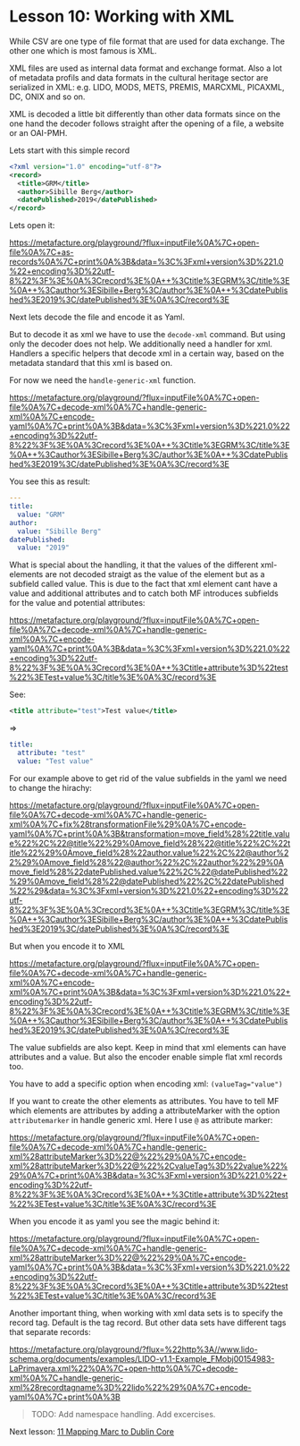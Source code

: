 # Lesson 10: Working with XML

While CSV are one type of file format that are used for data exchange. The other one which is most famous is XML.

XML files are used as internal data format and exchange format.
Also a lot of metadata profils and data formats in the cultural heritage sector are serialized in XML:
e.g. LIDO, MODS, METS, PREMIS, MARCXML, PICAXML, DC, ONIX and so on.

XML is decoded a little bit differently than other data formats since on the one hand
the decoder follows straight after the opening of a file, a website or an OAI-PMH.

Lets start with this simple record

```XML
<?xml version="1.0" encoding="utf-8"?>
<record>
  <title>GRM</title>
  <author>Sibille Berg</author>
  <datePublished>2019</datePublished>
</record>
```


Lets open it:

https://metafacture.org/playground/?flux=inputFile%0A%7C+open-file%0A%7C+as-records%0A%7C+print%0A%3B&data=%3C%3Fxml+version%3D%221.0%22+encoding%3D%22utf-8%22%3F%3E%0A%3Crecord%3E%0A++%3Ctitle%3EGRM%3C/title%3E%0A++%3Cauthor%3ESibille+Berg%3C/author%3E%0A++%3CdatePublished%3E2019%3C/datePublished%3E%0A%3C/record%3E


Next lets decode the file and encode it as Yaml.

But to decode it as xml we have to use the `decode-xml` command. But using only the decoder does not help. We additionally need a handler for xml.
Handlers a specific helpers that decode xml in a certain way, based on the metadata standard that this xml is based on.

For now we need the `handle-generic-xml` function.

https://metafacture.org/playground/?flux=inputFile%0A%7C+open-file%0A%7C+decode-xml%0A%7C+handle-generic-xml%0A%7C+encode-yaml%0A%7C+print%0A%3B&data=%3C%3Fxml+version%3D%221.0%22+encoding%3D%22utf-8%22%3F%3E%0A%3Crecord%3E%0A++%3Ctitle%3EGRM%3C/title%3E%0A++%3Cauthor%3ESibille+Berg%3C/author%3E%0A++%3CdatePublished%3E2019%3C/datePublished%3E%0A%3C/record%3E


You see this as result:

```YAML
---
title:
  value: "GRM"
author:
  value: "Sibille Berg"
datePublished:
  value: "2019"
```

What is special about the handling, it that the values of the different xml-elements are not decoded straigt as the value of the element but as a subfield called value.
This is due to the fact that xml element cant have a value and additional attributes and to catch both MF introduces subfields for the value and potential attributes:

https://metafacture.org/playground/?flux=inputFile%0A%7C+open-file%0A%7C+decode-xml%0A%7C+handle-generic-xml%0A%7C+encode-yaml%0A%7C+print%0A%3B&data=%3C%3Fxml+version%3D%221.0%22+encoding%3D%22utf-8%22%3F%3E%0A%3Crecord%3E%0A++%3Ctitle+attribute%3D%22test%22%3ETest+value%3C/title%3E%0A%3C/record%3E

See:

```XML
<title attribute="test">Test value</title>
```

=>

```YAML
title:
  attribute: "test"
  value: "Test value"
```

For our example above to get rid of the value subfields in the yaml we need to change the hirachy:

https://metafacture.org/playground/?flux=inputFile%0A%7C+open-file%0A%7C+decode-xml%0A%7C+handle-generic-xml%0A%7C+fix%28transformationFile%29%0A%7C+encode-yaml%0A%7C+print%0A%3B&transformation=move_field%28%22title.value%22%2C%22@title%22%29%0Amove_field%28%22@title%22%2C%22title%22%29%0Amove_field%28%22author.value%22%2C%22@author%22%29%0Amove_field%28%22@author%22%2C%22author%22%29%0Amove_field%28%22datePublished.value%22%2C%22@datePublished%22%29%0Amove_field%28%22@datePublished%22%2C%22datePublished%22%29&data=%3C%3Fxml+version%3D%221.0%22+encoding%3D%22utf-8%22%3F%3E%0A%3Crecord%3E%0A++%3Ctitle%3EGRM%3C/title%3E%0A++%3Cauthor%3ESibille+Berg%3C/author%3E%0A++%3CdatePublished%3E2019%3C/datePublished%3E%0A%3C/record%3E


But when you encode it to XML

https://metafacture.org/playground/?flux=inputFile%0A%7C+open-file%0A%7C+decode-xml%0A%7C+handle-generic-xml%0A%7C+encode-xml%0A%7C+print%0A%3B&data=%3C%3Fxml+version%3D%221.0%22+encoding%3D%22utf-8%22%3F%3E%0A%3Crecord%3E%0A++%3Ctitle%3EGRM%3C/title%3E%0A++%3Cauthor%3ESibille+Berg%3C/author%3E%0A++%3CdatePublished%3E2019%3C/datePublished%3E%0A%3C/record%3E

The value subfields are also kept. Keep in mind that xml elements can have attributes and a value. But also the encoder enable simple flat xml records too.

You have to add a specific option when encoding xml: `(valueTag="value")`

If you want to create the other elements as attributes. You have to tell MF which elements are attributes by adding a attributeMarker with the option `attributemarker` in handle generic xml.
Here I use `@` as attribute marker:


https://metafacture.org/playground/?flux=inputFile%0A%7C+open-file%0A%7C+decode-xml%0A%7C+handle-generic-xml%28attributeMarker%3D%22@%22%29%0A%7C+encode-xml%28attributeMarker%3D%22@%22%2CvalueTag%3D%22value%22%29%0A%7C+print%0A%3B&data=%3C%3Fxml+version%3D%221.0%22+encoding%3D%22utf-8%22%3F%3E%0A%3Crecord%3E%0A++%3Ctitle+attribute%3D%22test%22%3ETest+value%3C/title%3E%0A%3C/record%3E

When you encode it as yaml you see the magic behind it:

https://metafacture.org/playground/?flux=inputFile%0A%7C+open-file%0A%7C+decode-xml%0A%7C+handle-generic-xml%28attributeMarker%3D%22@%22%29%0A%7C+encode-yaml%0A%7C+print%0A%3B&data=%3C%3Fxml+version%3D%221.0%22+encoding%3D%22utf-8%22%3F%3E%0A%3Crecord%3E%0A++%3Ctitle+attribute%3D%22test%22%3ETest+value%3C/title%3E%0A%3C/record%3E


Another important thing, when working with xml data sets is to specify the record tag. Default is the tag record. But other data sets have different tags that separate records:

https://metafacture.org/playground/?flux=%22http%3A//www.lido-schema.org/documents/examples/LIDO-v1.1-Example_FMobj00154983-LaPrimavera.xml%22%0A%7C+open-http%0A%7C+decode-xml%0A%7C+handle-generic-xml%28recordtagname%3D%22lido%22%29%0A%7C+encode-yaml%0A%7C+print%0A%3B

> TODO: Add namespace handling.
> Add excercises.

Next lesson: [11 Mapping Marc to Dublin Core](./11_MARC_to_Dublin_Core.md)
